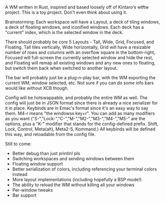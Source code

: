 A WM written in Rust, inspired and based loosely off of Kintaro's wtftw project.
This is a toy project. Don't even think about using it.

Brainstorming:
Each workspace will have a Layout, a deck of tiling windows, a deck of floating windows, and iconified windows.
Each deck has a "current" index, which is the selected window in the deck.

There should probably be core 5 Layouts - Tall, Wide, Grid, Focused, and Floating.
Tall tiles vertically, Wide horizontally, Grid will have a resizable number of rows and columns with an overflow square in the bottom-right, Focused will full-screen the currently selected window and hide the rest, and Floating will remap all existing windows and any new ones to floating, but switch them back when switched to another layout.

The bar will probably just be a plug-n-play bar, with the WM exporting the current WM, window selected, etc. Not sure if you can do some info bars would like without XCB though.

Config will be hotswappable, and probably the entire WM as well. The config will just be in JSON format since there is already a nice serializer for it in place.
Keybinds are in Emac's format since it's an easy way to say them. M4-r means "the windowss key+r". You can add as many modifiers as you want ("S-","Lock-","C-","M-","M2-","M3-","M4-","M5-" are the options, plus a "K-" modifier that stands for the config-defined prefix. Shift, Lock, Control, Meta(alt), Meta2-5, Kommand.) All keybinds will be defined this way, and reloadable from the config file.

Still to come:
* Better debug than just println! pls
* Switching workspaces and sending windows between them
* Floating window support
* Better serialization of colors, including referencing your terminal colors instead
* More layout implementations (including hopefully a BSP mode!)
* The ability to reload the WM without killing all your windows
* Per-window tweaks
* Bar support
